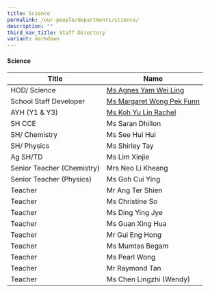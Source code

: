 ```yaml
---
title: Science
permalink: /our-people/departments/science/
description: ""
third_nav_title: Staff Directory
variant: markdown
---
```

#### Science

| Title | Name |
|---|---|
| HOD/ Science | [Ms Agnes Yam Wei Ling](yam_wei_ling@moe.edu.sg) |
| School Staff Developer | [Ms Margaret Wong Pek Funn](margaret_wong@moe.edu.sg)  |
| AYH (Y1 & Y3) | [Ms Koh Yu Lin Rachel](yu_lin_rachel_koh@moe.edu.sg) |
| SH CCE | Ms Saran Dhillon |
| SH/ Chemistry | Ms See Hui Hui |
| SH/ Physics | Ms Shirley Tay |
| Ag SH/TD | Ms Lim Xinjie |
| Senior Teacher (Chemistry) | Mrs Neo Li Kheang |
| Senior Teacher (Physics) | Ms Goh Cui Ying |
| Teacher | Mr Ang Ter Shien |
| Teacher | Ms Christine So  |
| Teacher  | Ms Ding Ying Jye |
| Teacher  | Ms Guan Xing Hua |
| Teacher  | Mr Gui Eng Hong |
| Teacher | Ms Mumtas Begam |
| Teacher  | Ms Pearl Wong |
| Teacher | Mr Raymond Tan |
| Teacher  | Ms Chen Lingzhi (Wendy) |